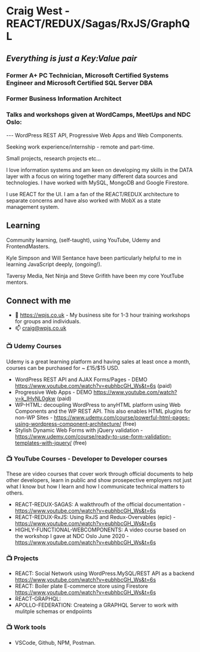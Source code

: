 <!--![TECH](https://images.unsplash.com/photo-1519389950473-47ba0277781c?ixlib=rb-1.2.1&ixid=eyJhcHBfaWQiOjEyMDd9&auto=format&fit=crop&w=1350&q=80)-->
# Craig West - REACT/REDUX/Sagas/RxJS/GraphQL
## *Everything is just a Key:Value pair*
### Former A+ PC Technician, Microsoft Certified Systems Engineer and Microsoft Certified SQL Server DBA
### Former Business Information Architect
### Talks and workshops given at WordCamps, MeetUps and NDC Oslo:
   --- WordPress REST API, Progressive Web Apps and Web Components.

Seeking work experience/internship - remote and part-time.

Small projects, research projects etc...

I love information systems and am keen on developing my skills in the DATA layer with a focus on wiring together many different data sources and technologies. I have worked with MySQL, MongoDB and Google Firestore.

I use REACT for the UI. I am a fan of the REACT/REDUX architecture to separate concerns and have also worked with MobX as a state management system.

## Learning

Community learning, (self-taught), using YouTube, Udemy and FrontendMasters. 

Kyle Simpson and Will Sentance have been particularly helpful to me in learning JavaScript deeply, (ongoing!).

Taversy Media, Net Ninja and Steve Grifith have been my core YoutTube mentors.

## Connect with me
- 👯 https://wpjs.co.uk - My business site for 1-3 hour training workshops for groups and individuals.
- 📫 craig@wpjs.co.uk

### 📺 Udemy Courses

Udemy is a great learning platform and having sales at least once a month, courses can be purchased for ~ £15/$15 USD.

- WordPress REST API and AJAX Forms/Pages - DEMO https://www.youtube.com/watch?v=eubhbcGH_Ws&t=6s (paid)
- Progressive Web Apps - DEMO https://www.youtube.com/watch?v=k_lHvNL0gkw (paid)
- WP-HTML: decoupling WordPress to anyHTML platform using Web Components and the WP REST API. This also enables HTML plugins for non-WP Sites - https://www.udemy.com/course/powerful-html-pages-using-wordpress-component-architecture/ (free)
- Stylish Dynamic Web Forms with jQuery validation - https://www.udemy.com/course/ready-to-use-form-validation-templates-with-jquery/ (free)


### 📺 YouTube Courses - Developer to Developer courses

These are video courses that cover work through official documents to help other developers, learn in public and show prosepective employers not just what I know but how I learn and how I communicate technical matters to others.

- REACT-REDUX-SAGAS: A walkthroufh of the official documentation - https://www.youtube.com/watch?v=eubhbcGH_Ws&t=6s 
- REACT-REDUX-RxJS: Using RxJS and Redux-Overvables (epic) - https://www.youtube.com/watch?v=eubhbcGH_Ws&t=6s
- HIGHLY-FUNCTIONAL-WEBCOMPONENTS: A video course based on the workshop I gave at NDC Oslo June 2020 - https://www.youtube.com/watch?v=eubhbcGH_Ws&t=6s


### 📺 Projects

- REACT: Social Network using WordPress.MySQL/REST API as a backend https://www.youtube.com/watch?v=eubhbcGH_Ws&t=6s
- REACT: Boiler plate E-commerce store using Firestore https://www.youtube.com/watch?v=eubhbcGH_Ws&t=6s
- REACT-GRAPHQL:
- APOLLO-FEDERATION: Createing a GRAPHQL Server to work with mulitple schemas or endpoiints

### 📺 Work tools

- VSCode, Github, NPM, Postman.
